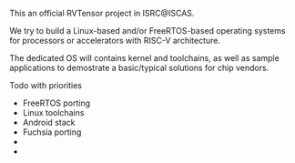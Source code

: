 This an official RVTensor project in ISRC@ISCAS.

We try to build a Linux-based and/or FreeRTOS-based operating systems for
processors or accelerators with RISC-V architecture.

The dedicated OS will contains kernel and toolchains, as well as sample
applications to demostrate a basic/typical solutions for chip vendors.

Todo with priorities
- FreeRTOS porting
- Linux toolchains
- Android stack
- Fuchsia porting
-
-
